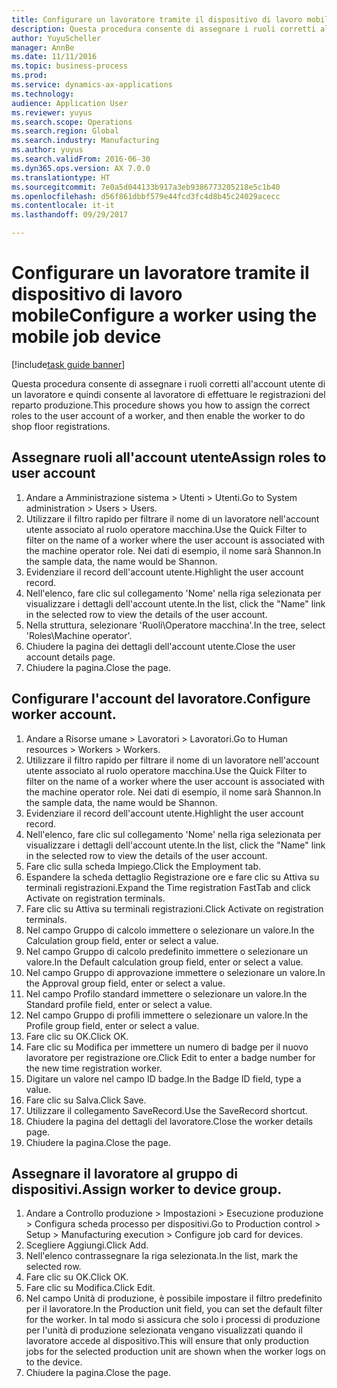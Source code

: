 ```yaml
--- 
title: Configurare un lavoratore tramite il dispositivo di lavoro mobile
description: Questa procedura consente di assegnare i ruoli corretti all'account utente di un lavoratore e quindi consente al lavoratore di effettuare le registrazioni del reparto produzione.
author: YuyuScheller
manager: AnnBe
ms.date: 11/11/2016
ms.topic: business-process
ms.prod: 
ms.service: dynamics-ax-applications
ms.technology: 
audience: Application User
ms.reviewer: yuyus
ms.search.scope: Operations
ms.search.region: Global
ms.search.industry: Manufacturing
ms.author: yuyus
ms.search.validFrom: 2016-06-30
ms.dyn365.ops.version: AX 7.0.0
ms.translationtype: HT
ms.sourcegitcommit: 7e0a5d044133b917a3eb9386773205218e5c1b40
ms.openlocfilehash: d56f861dbbf579e44fcd3fc4d8b45c24029acecc
ms.contentlocale: it-it
ms.lasthandoff: 09/29/2017

---
```

# <a name="configure-a-worker-using-the-mobile-job-device"></a><span data-ttu-id="2e25f-103">Configurare un lavoratore tramite il dispositivo di lavoro mobile</span><span class="sxs-lookup"><span data-stu-id="2e25f-103">Configure a worker using the mobile job device</span></span>

[!include[task guide banner](../../includes/task-guide-banner.md)]

<span data-ttu-id="2e25f-104">Questa procedura consente di assegnare i ruoli corretti all'account utente di un lavoratore e quindi consente al lavoratore di effettuare le registrazioni del reparto produzione.</span><span class="sxs-lookup"><span data-stu-id="2e25f-104">This procedure shows you how to assign the correct roles to the user account of a worker, and then enable the worker to do shop floor registrations.</span></span>


## <a name="assign-roles-to-user-account"></a><span data-ttu-id="2e25f-105">Assegnare ruoli all'account utente</span><span class="sxs-lookup"><span data-stu-id="2e25f-105">Assign roles to user account</span></span>
1. <span data-ttu-id="2e25f-106">Andare a Amministrazione sistema > Utenti > Utenti.</span><span class="sxs-lookup"><span data-stu-id="2e25f-106">Go to System administration > Users > Users.</span></span>
2. <span data-ttu-id="2e25f-107">Utilizzare il filtro rapido per filtrare il nome di un lavoratore nell'account utente associato al ruolo operatore macchina.</span><span class="sxs-lookup"><span data-stu-id="2e25f-107">Use the Quick Filter to filter on the name of a worker where the user account is associated with the machine operator role.</span></span> <span data-ttu-id="2e25f-108">Nei dati di esempio, il nome sarà Shannon.</span><span class="sxs-lookup"><span data-stu-id="2e25f-108">In the sample data, the name would be Shannon.</span></span>
3. <span data-ttu-id="2e25f-109">Evidenziare il record dell'account utente.</span><span class="sxs-lookup"><span data-stu-id="2e25f-109">Highlight the user account record.</span></span>
4. <span data-ttu-id="2e25f-110">Nell'elenco, fare clic sul collegamento 'Nome' nella riga selezionata per visualizzare i dettagli dell'account utente.</span><span class="sxs-lookup"><span data-stu-id="2e25f-110">In the list, click the "Name" link in the selected row to view the details of the user account.</span></span>
5. <span data-ttu-id="2e25f-111">Nella struttura, selezionare 'Ruoli\Operatore macchina'.</span><span class="sxs-lookup"><span data-stu-id="2e25f-111">In the tree, select 'Roles\Machine operator'.</span></span>
6. <span data-ttu-id="2e25f-112">Chiudere la pagina dei dettagli dell'account utente.</span><span class="sxs-lookup"><span data-stu-id="2e25f-112">Close the user account details page.</span></span>
7. <span data-ttu-id="2e25f-113">Chiudere la pagina.</span><span class="sxs-lookup"><span data-stu-id="2e25f-113">Close the page.</span></span>

## <a name="configure-worker-account"></a><span data-ttu-id="2e25f-114">Configurare l'account del lavoratore.</span><span class="sxs-lookup"><span data-stu-id="2e25f-114">Configure worker account.</span></span>
1. <span data-ttu-id="2e25f-115">Andare a Risorse umane > Lavoratori > Lavoratori.</span><span class="sxs-lookup"><span data-stu-id="2e25f-115">Go to Human resources > Workers > Workers.</span></span>
2. <span data-ttu-id="2e25f-116">Utilizzare il filtro rapido per filtrare il nome di un lavoratore nell'account utente associato al ruolo operatore macchina.</span><span class="sxs-lookup"><span data-stu-id="2e25f-116">Use the Quick Filter to filter on the name of a worker where the user account is associated with the machine operator role.</span></span> <span data-ttu-id="2e25f-117">Nei dati di esempio, il nome sarà Shannon.</span><span class="sxs-lookup"><span data-stu-id="2e25f-117">In the sample data, the name would be Shannon.</span></span>
3. <span data-ttu-id="2e25f-118">Evidenziare il record dell'account utente.</span><span class="sxs-lookup"><span data-stu-id="2e25f-118">Highlight the user account record.</span></span>
4. <span data-ttu-id="2e25f-119">Nell'elenco, fare clic sul collegamento 'Nome' nella riga selezionata per visualizzare i dettagli dell'account utente.</span><span class="sxs-lookup"><span data-stu-id="2e25f-119">In the list, click the "Name" link in the selected row to view the details of the user account.</span></span>
5. <span data-ttu-id="2e25f-120">Fare clic sulla scheda Impiego.</span><span class="sxs-lookup"><span data-stu-id="2e25f-120">Click the Employment tab.</span></span>
6. <span data-ttu-id="2e25f-121">Espandere la scheda dettaglio Registrazione ore e fare clic su Attiva su terminali registrazioni.</span><span class="sxs-lookup"><span data-stu-id="2e25f-121">Expand the Time registration FastTab and click Activate on registration terminals.</span></span>
7. <span data-ttu-id="2e25f-122">Fare clic su Attiva su terminali registrazioni.</span><span class="sxs-lookup"><span data-stu-id="2e25f-122">Click Activate on registration terminals.</span></span>
8. <span data-ttu-id="2e25f-123">Nel campo Gruppo di calcolo immettere o selezionare un valore.</span><span class="sxs-lookup"><span data-stu-id="2e25f-123">In the Calculation group field, enter or select a value.</span></span>
9. <span data-ttu-id="2e25f-124">Nel campo Gruppo di calcolo predefinito immettere o selezionare un valore.</span><span class="sxs-lookup"><span data-stu-id="2e25f-124">In the Default calculation group field, enter or select a value.</span></span>
10. <span data-ttu-id="2e25f-125">Nel campo Gruppo di approvazione immettere o selezionare un valore.</span><span class="sxs-lookup"><span data-stu-id="2e25f-125">In the Approval group field, enter or select a value.</span></span>
11. <span data-ttu-id="2e25f-126">Nel campo Profilo standard immettere o selezionare un valore.</span><span class="sxs-lookup"><span data-stu-id="2e25f-126">In the Standard profile field, enter or select a value.</span></span>
12. <span data-ttu-id="2e25f-127">Nel campo Gruppo di profili immettere o selezionare un valore.</span><span class="sxs-lookup"><span data-stu-id="2e25f-127">In the Profile group field, enter or select a value.</span></span>
13. <span data-ttu-id="2e25f-128">Fare clic su OK.</span><span class="sxs-lookup"><span data-stu-id="2e25f-128">Click OK.</span></span>
14. <span data-ttu-id="2e25f-129">Fare clic su Modifica per immettere un numero di badge per il nuovo lavoratore per registrazione ore.</span><span class="sxs-lookup"><span data-stu-id="2e25f-129">Click Edit to enter a badge number for the new time registration worker.</span></span>
15. <span data-ttu-id="2e25f-130">Digitare un valore nel campo ID badge.</span><span class="sxs-lookup"><span data-stu-id="2e25f-130">In the Badge ID field, type a value.</span></span>
16. <span data-ttu-id="2e25f-131">Fare clic su Salva.</span><span class="sxs-lookup"><span data-stu-id="2e25f-131">Click Save.</span></span>
17. <span data-ttu-id="2e25f-132">Utilizzare il collegamento SaveRecord.</span><span class="sxs-lookup"><span data-stu-id="2e25f-132">Use the SaveRecord shortcut.</span></span>
18. <span data-ttu-id="2e25f-133">Chiudere la pagina del dettagli del lavoratore.</span><span class="sxs-lookup"><span data-stu-id="2e25f-133">Close the worker details page.</span></span>
19. <span data-ttu-id="2e25f-134">Chiudere la pagina.</span><span class="sxs-lookup"><span data-stu-id="2e25f-134">Close the page.</span></span>

## <a name="assign-worker-to-device-group"></a><span data-ttu-id="2e25f-135">Assegnare il lavoratore al gruppo di dispositivi.</span><span class="sxs-lookup"><span data-stu-id="2e25f-135">Assign worker to device group.</span></span>
1. <span data-ttu-id="2e25f-136">Andare a Controllo produzione > Impostazioni > Esecuzione produzione > Configura scheda processo per dispositivi.</span><span class="sxs-lookup"><span data-stu-id="2e25f-136">Go to Production control > Setup > Manufacturing execution > Configure job card for devices.</span></span>
2. <span data-ttu-id="2e25f-137">Scegliere Aggiungi.</span><span class="sxs-lookup"><span data-stu-id="2e25f-137">Click Add.</span></span>
3. <span data-ttu-id="2e25f-138">Nell'elenco contrassegnare la riga selezionata.</span><span class="sxs-lookup"><span data-stu-id="2e25f-138">In the list, mark the selected row.</span></span>
4. <span data-ttu-id="2e25f-139">Fare clic su OK.</span><span class="sxs-lookup"><span data-stu-id="2e25f-139">Click OK.</span></span>
5. <span data-ttu-id="2e25f-140">Fare clic su Modifica.</span><span class="sxs-lookup"><span data-stu-id="2e25f-140">Click Edit.</span></span>
6. <span data-ttu-id="2e25f-141">Nel campo Unità di produzione, è possibile impostare il filtro predefinito per il lavoratore.</span><span class="sxs-lookup"><span data-stu-id="2e25f-141">In the Production unit field, you can set the default filter for the worker.</span></span> <span data-ttu-id="2e25f-142">In tal modo si assicura che solo i processi di produzione per l'unità di produzione selezionata vengano visualizzati quando il lavoratore accede al dispositivo.</span><span class="sxs-lookup"><span data-stu-id="2e25f-142">This will ensure that only production jobs for the selected production unit are shown when the worker logs on to the device.</span></span>
7. <span data-ttu-id="2e25f-143">Chiudere la pagina.</span><span class="sxs-lookup"><span data-stu-id="2e25f-143">Close the page.</span></span>


